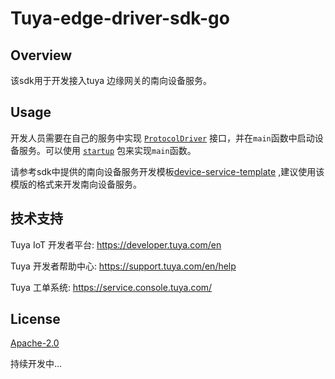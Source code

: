 # Tuya-edge-driver-sdk-go

## Overview

该sdk用于开发接入tuya 边缘网关的南向设备服务。

## Usage

开发人员需要在自己的服务中实现 [`ProtocolDriver`](./pkg/models/protocoldriver.go) 接口，并在`main`函数中启动设备服务。可以使用 [`startup`](./pkg/startup/bootstrap.go) 包来实现`main`函数。

请参考sdk中提供的南向设备服务开发模板[device-service-template](./device-srvice-template) ,建议使用该模版的格式来开发南向设备服务。

## 技术支持

Tuya IoT 开发者平台: https://developer.tuya.com/en

Tuya 开发者帮助中心: https://support.tuya.com/en/help

Tuya 工单系统: https://service.console.tuya.com/

## License

[Apache-2.0](LICENSE)

持续开发中...